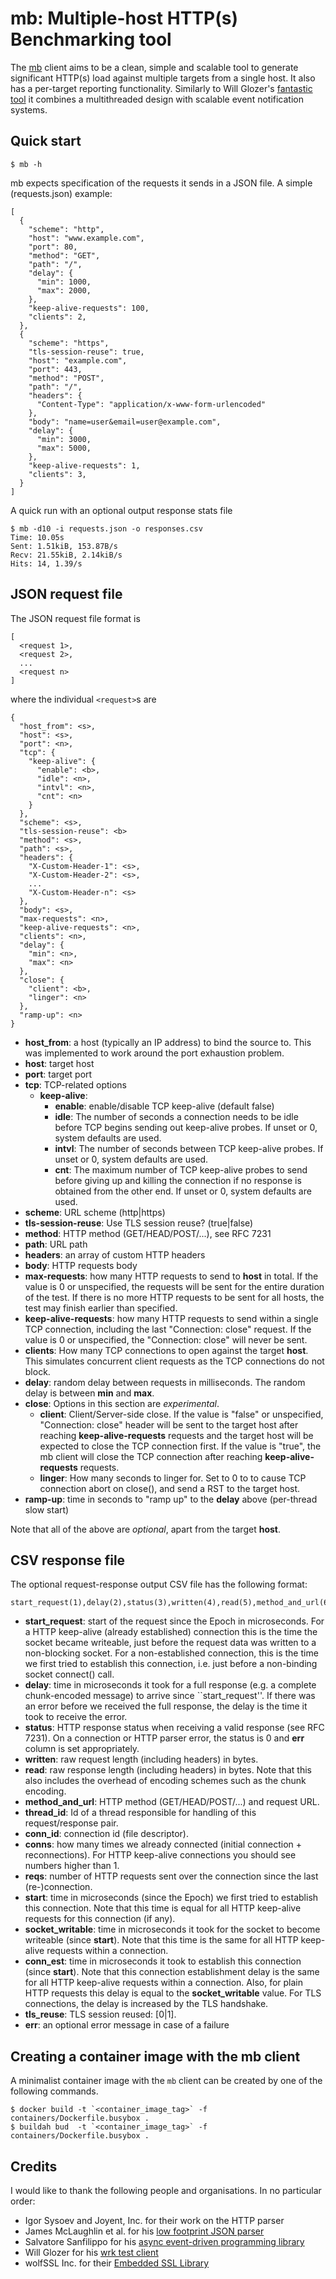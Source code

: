 # mb: Multiple-host HTTP(s) Benchmarking tool

The [mb](https://github.com/jmencak/mb)
client aims to be a clean, simple and scalable tool to generate
significant HTTP(s) load against multiple targets from a single host.  It
also has a per-target reporting functionality.  Similarly to Will Glozer's
[fantastic tool](https://github.com/wg/wrk)
it combines a multithreaded design with scalable event notification systems.


## Quick start

    $ mb -h

mb expects specification of the requests it sends in a JSON file.
A simple (requests.json) example:

    [
      {
        "scheme": "http",
        "host": "www.example.com",
        "port": 80,
        "method": "GET",
        "path": "/",
        "delay": {
          "min": 1000,
          "max": 2000,
        },
        "keep-alive-requests": 100,
        "clients": 2,
      },
      {
        "scheme": "https",
        "tls-session-reuse": true,
        "host": "example.com",
        "port": 443,
        "method": "POST",
        "path": "/",
        "headers": {
          "Content-Type": "application/x-www-form-urlencoded"
        },
        "body": "name=user&email=user@example.com",
        "delay": {
          "min": 3000,
          "max": 5000,
        },
        "keep-alive-requests": 1,
        "clients": 3,
      }
    ]

A quick run with an optional output response stats file

    $ mb -d10 -i requests.json -o responses.csv
    Time: 10.05s
    Sent: 1.51kiB, 153.87B/s
    Recv: 21.55kiB, 2.14kiB/s
    Hits: 14, 1.39/s


## JSON request file

The JSON request file format is

    [
      <request 1>,
      <request 2>,
      ...
      <request n>
    ]

where the individual `<request>`s are

    {
      "host_from": <s>,
      "host": <s>,
      "port": <n>,
      "tcp": {
        "keep-alive": {
          "enable": <b>,
          "idle": <n>,
          "intvl": <n>,
          "cnt": <n>
        }
      },
      "scheme": <s>,
      "tls-session-reuse": <b>
      "method": <s>,
      "path": <s>,
      "headers": {
        "X-Custom-Header-1": <s>,
        "X-Custom-Header-2": <s>,
        ...
        "X-Custom-Header-n": <s>
      },
      "body": <s>,
      "max-requests": <n>,
      "keep-alive-requests": <n>,
      "clients": <n>,
      "delay": {
        "min": <n>,
        "max": <n>
      },
      "close": {
        "client": <b>,
        "linger": <n>
      },
      "ramp-up": <n>
    }

* **host_from**: a host (typically an IP address) to bind the source to.
  This was implemented to work around the port exhaustion problem.
* **host**: target host
* **port**: target port
* **tcp**: TCP-related options
  * **keep-alive**:
    * **enable**: enable/disable TCP keep-alive (default false)
    * **idle**: The number of seconds a connection needs to be idle before TCP begins sending
      out keep-alive probes.  If unset or 0, system defaults are used.
    * **intvl**: The number of seconds between TCP keep-alive probes.  If unset or 0,
      system defaults are used.
    * **cnt**: The maximum number of TCP keep-alive probes to send before giving up and
      killing the connection if no response is obtained from the other end.  If unset or 0,
      system defaults are used.
* **scheme**: URL scheme (http|https)
* **tls-session-reuse**: Use TLS session reuse? (true|false)
* **method**: HTTP method (GET/HEAD/POST/...), see RFC 7231
* **path**: URL path
* **headers**: an array of custom HTTP headers
* **body**: HTTP requests body
* **max-requests**: how many HTTP requests to send to **host** in total.  If the value is 0 or
  unspecified, the requests will be sent for the entire duration of the test.  If there is no more
  HTTP requests to be sent for all hosts, the test may finish earlier than specified.
* **keep-alive-requests**: how many HTTP requests to send within a single TCP connection, including
  the last "Connection: close" request.  If the value is 0 or unspecified, the
  "Connection: close" will never be sent.
* **clients**: How many TCP connections to open against the target **host**.  This simulates
  concurrent client requests as the TCP connections do not block.
* **delay**: random delay between requests in milliseconds.  The random delay is between **min**
  and **max**.
* **close**: Options in this section are *experimental*.
  * **client**: Client/Server-side close.  If the value is "false" or unspecified, "Connection: close" header will be
    sent to the target host after reaching **keep-alive-requests** requests and the target host will be expected to close
    the TCP connection first.  If the value is "true", the mb client will close the TCP connection after reaching
    **keep-alive-requests** requests.
  * **linger**: How many seconds to linger for.  Set to 0 to to cause TCP connection abort on close(), and send a RST
    to the target host.
* **ramp-up**: time in seconds to "ramp up" to the **delay** above (per-thread slow start)

Note that all of the above are *optional*, apart from the target **host**.


## CSV response file

The optional request-response output CSV file has the following format:

```
start_request(1),delay(2),status(3),written(4),read(5),method_and_url(6),thread_id(7),conn_id(8),conns(9),reqs(10),start(11),socket_writable(12),conn_est(13),tls_reuse(14),err(15)
```

* **start_request**: start of the request since the Epoch in microseconds.  For a HTTP
  keep-alive (already established) connection this is the time the socket became
  writeable, just before the request data was written to a non-blocking socket.
  For a non-established connection, this is the time we first tried to establish
  this connection, i.e. just before a non-binding socket connect() call.
* **delay**: time in microseconds it took for a full response (e.g. a complete
  chunk-encoded message) to arrive since ``start_request''.  If there was an error
  before we received the full response, the delay is the time it took to receive
  the error.
* **status**: HTTP response status when receiving a valid response (see RFC 7231).
  On a connection or HTTP parser error, the status is 0 and **err** column is set
  appropriately.
* **written**: raw request length (including headers) in bytes.
* **read**: raw response length (including headers) in bytes.  Note that this
  also includes the overhead of encoding schemes such as the chunk encoding.
* **method_and_url**: HTTP method (GET/HEAD/POST/...) and request URL.
* **thread_id**: Id of a thread responsible for handling of this request/response
  pair.
* **conn_id**: connection id (file descriptor).
* **conns**: how many times we already connected (initial connection + reconnections).
  For HTTP keep-alive connections you should see numbers higher than 1.
* **reqs**: number of HTTP requests sent over the connection since the last
  (re-)connection.
* **start**: time in microseconds (since the Epoch) we first tried to establish
  this connection.  Note that this time is equal for all HTTP keep-alive requests
  for this connection (if any).
* **socket_writable**: time in microseconds it took for the socket to become
  writeable (since **start**).  Note that this time is the same for all HTTP
  keep-alive requests within a connection.
* **conn_est**: time in microseconds it took to establish this connection (since
  **start**).  Note that this connection establishment delay is the
  same for all HTTP keep-alive requests within a connection.  Also, for plain
  HTTP requests this delay is equal to the **socket_writable**
  value.  For TLS connections, the delay is increased by the TLS handshake.
* **tls_reuse**: TLS session reused: [0|1].
* **err**: an optional error message in case of a failure


## Creating a container image with the mb client

A minimalist container image with the `mb` client can be created by one of the
following commands.

```
$ docker build -t `<container_image_tag>` -f containers/Dockerfile.busybox .
$ buildah bud  -t `<container_image_tag>` -f containers/Dockerfile.busybox .
```


## Credits

I would like to thank the following people and organisations.
In no particular order:

* Igor Sysoev and Joyent, Inc. for their work on the HTTP parser
* James McLaughlin et al. for his
  [low footprint JSON parser](https://github.com/udp/json-parser)
* Salvatore Sanfilippo for his
  [async event-driven programming library](https://github.com/aisk/libae)
* Will Glozer for his [wrk test client](https://github.com/wg/wrk)
* wolfSSL Inc. for their [Embedded SSL Library](https://www.wolfssl.com/)
